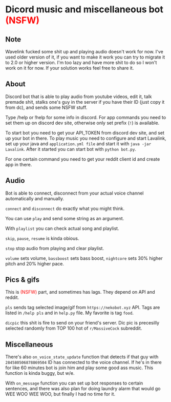 # Dicord music and miscellaneous bot <span style="color:red;">(NSFW)</span>

## Note
Wavelink fucked some shit up and playing audio doesn't work for now. I've used older version of it, if you want to make it work you can try to migrate it to 2.0 or higher version.
I'm too lazy and have more shit to do so I won't work on it for now. If your solution works feel free to share it.

## About
Discord bot that is able to play audio from youtube videos, edit it, talk premade shit, stalks one's guy in the server if you have their ID (just copy it from dc), and sends some NSFW stuff.

Type /help or !help for some info in discord. For app commands you need to set them up on discord dev site, otherwise only set prefix (`!`) is available.

To start bot you need to get your API_TOKEN from discord dev site, and set up your bot in there.
To play music you need to configure and start Lavalink, set up your java and `application.yml file` and start it with `java -jar Lavalink`. After it started you can start bot with `python bot.py`.

For one certain command you need to get your reddit client id and create app in there.

## Audio
Bot is able to connect, disconnect from your actual voice channel automatically and manually.

`connect` and `disconnect` do exactly what you might think.

You can use `play` and send some string as an argument.

With `playlist` you can check actual song and playlist.

`skip`, `pause`, `resume` is kinda obious.

`stop` stop audio from playing and clear playlist.

`volume` sets volume, `bassboost` sets bass boost, `nightcore` sets 30% higher pitch and 20% higher pace.

## Pics & gifs
This is <span style="color:red;">(NSFW)</span> part, and sometimes has lags. They depend on API and reddit.

`pls` sends tag selected image/gif from `https://nekobot.xyz` API. Tags are listed in `/help pls` and in `help.py` file.
My favorite is tag `food`.

`dicpic` this shit is fire to send on your friend's server. Dic pic is precesilly selected randomly from TOP 100 hot of `r/MassiveCock` subreddit.

## Miscellaneous
There's also `on_voice_state_update` function that detects if that guy with `284580506878869504` ID has connected to the voice channel. If he's in there for
like 60 minutes bot is join him and play some good ass music. This function is kinda buggy, but w/e.

With `on_message` function you can set up bot responses to certain sentences, and there was also plan for doing laundry alarm that would go WEE WOO WEE WOO, but finally I had no time for it.
